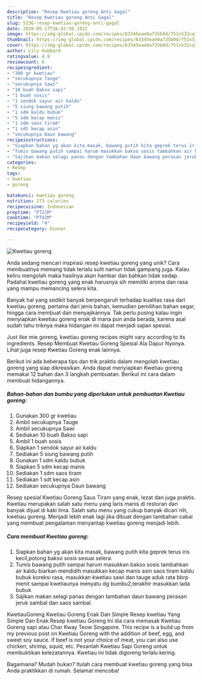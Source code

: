 ```yaml
---
description: "Resep Kwetiau goreng Anti Gagal"
title: "Resep Kwetiau goreng Anti Gagal"
slug: 5236-resep-kwetiau-goreng-anti-gagal
date: 2020-05-17T16:42:50.191Z
image: https://img-global.cpcdn.com/recipes/63345eae0a735b0d/751x532cq70/kwetiau-goreng-foto-resep-utama.jpg
thumbnail: https://img-global.cpcdn.com/recipes/63345eae0a735b0d/751x532cq70/kwetiau-goreng-foto-resep-utama.jpg
cover: https://img-global.cpcdn.com/recipes/63345eae0a735b0d/751x532cq70/kwetiau-goreng-foto-resep-utama.jpg
author: Lily Hubbard
ratingvalue: 4.9
reviewcount: 6
recipeingredient:
- "300 gr kwetiau"
- "secukupnya Tauge"
- "secukupnya Sawi"
- "10 buah Bakso sapi"
- "1 buah sosis"
- "1 sendok sayur air kaldu"
- "5 siung bawang putih"
- "1 sdm kaldu bubuk"
- "5 sdm kecap manis"
- "1 sdm saos tiram"
- "1 sdt kecap asin"
- "secukupnya Daun bawang"
recipeinstructions:
- "Siapkan bahan yg akan kita masak, bawang putih kita geprek terus iris kecil,potong bakso sosis sesuai selera."
- "Tumis bawang putih sampai harum masukkan bakso sosis tambahkan air kaldu biarkan mendidih masukkan kecap manis asin saos tiram kaldu bubuk koreksi rasa, masukkan kwetiau sawi dan tauge aduk rata bbrp menit sampai kwetiaunya menyatu dg bumbu2,terakhir masukkan lada bubuk"
- "Sajikan makan selagi panas dengan tambahan daun bawang perasan jeruk sambal dan saos sambal."
categories:
- Resep
tags:
- kwetiau
- goreng

katakunci: kwetiau goreng 
nutrition: 273 calories
recipecuisine: Indonesian
preptime: "PT21M"
cooktime: "PT42M"
recipeyield: "4"
recipecategory: Dinner

---
```



![Kwetiau goreng](https://img-global.cpcdn.com/recipes/63345eae0a735b0d/751x532cq70/kwetiau-goreng-foto-resep-utama.jpg)

Anda sedang mencari inspirasi resep kwetiau goreng yang unik? Cara membuatnya memang tidak terlalu sulit namun tidak gampang juga. Kalau keliru mengolah maka hasilnya akan hambar dan bahkan tidak sedap. Padahal kwetiau goreng yang enak harusnya sih memiliki aroma dan rasa yang mampu memancing selera kita.

Banyak hal yang sedikit banyak berpengaruh terhadap kualitas rasa dari kwetiau goreng, pertama dari jenis bahan, kemudian pemilihan bahan segar, hingga cara membuat dan menyajikannya. Tak perlu pusing kalau ingin menyiapkan kwetiau goreng enak di mana pun anda berada, karena asal sudah tahu triknya maka hidangan ini dapat menjadi sajian spesial.

Just like mie goreng, kwetiau goreng recipes might vary according to its ingredients. Resep Membuat Kwetiau Goreng Spesial Ala Dapur Nyonya. Lihat juga resep Kwetiau Goreng enak lainnya.


Berikut ini ada beberapa tips dan trik praktis dalam mengolah kwetiau goreng yang siap dikreasikan. Anda dapat menyiapkan Kwetiau goreng memakai 12 bahan dan 3 langkah pembuatan. Berikut ini cara dalam membuat hidangannya.

<!--inarticleads1-->

##### Bahan-bahan dan bumbu yang diperlukan untuk pembuatan Kwetiau goreng:

1. Gunakan 300 gr kwetiau
1. Ambil secukupnya Tauge
1. Ambil secukupnya Sawi
1. Sediakan 10 buah Bakso sapi
1. Ambil 1 buah sosis
1. Siapkan 1 sendok sayur air kaldu
1. Sediakan 5 siung bawang putih
1. Gunakan 1 sdm kaldu bubuk
1. Siapkan 5 sdm kecap manis
1. Sediakan 1 sdm saos tiram
1. Sediakan 1 sdt kecap asin
1. Sediakan secukupnya Daun bawang


Resep spesial Kwetiau Goreng Saus Tiram yang enak, lezat dan juga praktis. Kwetiau merupakan salah satu menu yang laris manis di restoran dan banyak dijual di kaki lima. Salah satu menu yang cukup banyak dicari nih, kwetiau goreng. Menjadi lebih enak lagi jika dibuat dengan tambahan cabai yang membuat pengalaman menyantap kwetiau goreng menjadi lebih. 

<!--inarticleads2-->

##### Cara membuat Kwetiau goreng:

1. Siapkan bahan yg akan kita masak, bawang putih kita geprek terus iris kecil,potong bakso sosis sesuai selera.
1. Tumis bawang putih sampai harum masukkan bakso sosis tambahkan air kaldu biarkan mendidih masukkan kecap manis asin saos tiram kaldu bubuk koreksi rasa, masukkan kwetiau sawi dan tauge aduk rata bbrp menit sampai kwetiaunya menyatu dg bumbu2,terakhir masukkan lada bubuk
1. Sajikan makan selagi panas dengan tambahan daun bawang perasan jeruk sambal dan saos sambal.


KwetiauGoreng Kwetiau Goreng Enak Dan Simple Resep kwetiau Yang Simple Dan Enak Resep kwetiau Goreng Ini dia cara memasak Kwetiau Goreng sapi atau Char Kway Teow Singapore. This recipe is a build up from my previous post on Kwetiau Goreng with the addition of beef, egg, and sweet soy sauce. If beef is not your choice of meat, you can also use chicken, shrimp, squid, etc. Pesanlah Kwetiau Sapi Goreng untuk membuktikan kelezatannya. Kwetiau ini tidak digoreng terlalu kering. 

Bagaimana? Mudah bukan? Itulah cara membuat kwetiau goreng yang bisa Anda praktikkan di rumah. Selamat mencoba!
